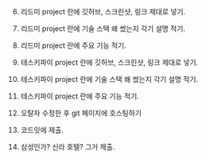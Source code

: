 6. 리드미 project 란에 깃허브, 스크린샷, 링크 제대로 넣기. 
7. 리드미 project 란에 기술 스택 왜 썼는지 각기 설명 적기.
8. 리드미 project 란에 주요 기능 적기.

9. 테스키파이 project 란에 깃허브, 스크린샷, 링크 제대로 넣기. 
10. 테스키파이 project 란에 기술 스택 왜 썼는지 각기 설명 적기.
11. 테스키파이 project 란에 주요 기능 적기.

18. 오탈자 수정한 후 git 페이지에 호스팅하기

19. 코드잇에 제출.
20. 삼성인가? 신라 호텔? 그거 제출.
